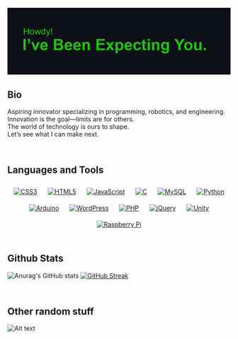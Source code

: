 [![MasterHead](https://github.com/ShadedGecko/ShadedGecko/blob/main/header.png)](https://github.com/ShadedGecko)

## Bio
<p>Aspiring innovator specializing in programming, robotics, and engineering.<br>
Innovation is the goal—limits are for others.<br>
The world of technology is ours to shape.<br>
Let’s see what I can make next.</p>

<br/>  

## Languages and Tools  
<div align="center">  
<a href="https://www.w3schools.com/css/" target="_blank"><img style="margin: 10px" src="https://profilinator.rishav.dev/skills-assets/css3-original-wordmark.svg" alt="CSS3" height="75" /></a>  
<a href="https://en.wikipedia.org/wiki/HTML5" target="_blank"><img style="margin: 10px" src="https://profilinator.rishav.dev/skills-assets/html5-original-wordmark.svg" alt="HTML5" height="75" /></a>  
<a href="https://www.javascript.com/" target="_blank"><img style="margin: 10px" src="https://profilinator.rishav.dev/skills-assets/javascript-original.svg" alt="JavaScript" height="75" /></a>  
<a href="https://www.cprogramming.com/" target="_blank"><img style="margin: 10px" src="https://profilinator.rishav.dev/skills-assets/c-original.svg" alt="C" height="75" /></a>  
<a href="https://www.mysql.com/" target="_blank"><img style="margin: 10px" src="https://profilinator.rishav.dev/skills-assets/mysql-original-wordmark.svg" alt="MySQL" height="75" /></a>  
<a href="https://www.python.org/" target="_blank"><img style="margin: 10px" src="https://profilinator.rishav.dev/skills-assets/python-original.svg" alt="Python" height="75" /></a>  
<a href="https://www.arduino.cc/" target="_blank"><img style="margin: 10px" src="https://profilinator.rishav.dev/skills-assets/arduino.png" alt="Arduino" height="75" /></a>  
<a href="https://wordpress.com/" target="_blank"><img style="margin: 10px" src="https://profilinator.rishav.dev/skills-assets/wordpress.png" alt="WordPress" height="75" /></a>  
<a href="https://www.php.net/" target="_blank"><img style="margin: 10px" src="https://profilinator.rishav.dev/skills-assets/php-original.svg" alt="PHP" height="75" /></a>  
<a href="https://jquery.com/" target="_blank"><img style="margin: 10px" src="https://profilinator.rishav.dev/skills-assets/jquery.png" alt="jQuery" height="75" /></a>  
<a href="https://unity.com/" target="_blank"><img style="margin: 10px" src="https://profilinator.rishav.dev/skills-assets/unity.png" alt="Unity" height="75" /></a>  
<a href="https://www.raspberrypi.org/" target="_blank"><img style="margin: 10px" src="https://profilinator.rishav.dev/skills-assets/raspberrypi.png" alt="Raspberry Pi" height="75" /></a>  
</div>  

<br/>  


## Github Stats
![Anurag's GitHub stats](https://github-readme-stats.vercel.app/api?username=ShadedGecko&show_icons=true&theme=transparent&title_color=20C20E&text_color=20C20E&icon_color=20C20E&border_color=20C20E&card_width=315)
[![GitHub Streak](https://github-readme-streak-stats.herokuapp.com?user=ShadedGecko&theme=dark&short_numbers=true&date_format=n%2Fj%5B%2FY%5D&card_width=315&border=20C20E&dates=20C20E&stroke=20C20E&ring=20C20E&fire=20C20E&currStreakNum=20C20E&sideNums=20C20E&currStreakLabel=20C20E&sideLabels=20C20E&excludeDaysLabel=20C20E&hide_total_contributions=true)](https://git.io/streak-stats)

<br/>  

## Other random stuff
![Alt text](https://spotify-recently-played-readme.vercel.app/api?user=31cf4kvc3776lsltitj6o5kvfzqi)
